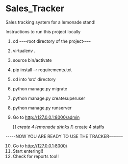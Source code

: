 # Sales_Tracker
Sales tracking system for a lemonade stand!

Instructions to run this project locally

1. cd ----root directory of the project----
2. virtualenv .
3. source bin/activate
4. pip install –r requirements.txt
5. cd into ‘src’ directory
6. python manage.py migrate
7. python manage.py createsuperuser
8. python manage.py runserver
9. Go to http://127.0.0.1:8000/admin
   
   [*] create 4 lemonade drinks
   [*] create 4 staffs
   
-----NOW YOU ARE READY TO USE THE TRACKER-------

10. Go to http://127.0.0.1:8000/
11. Start entering!!
12. Check for reports too!!
